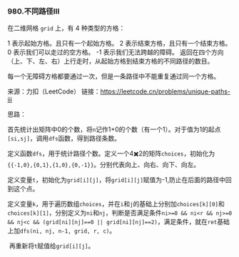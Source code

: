 ### 980.不同路径III

在二维网格 `grid` 上，有 4 种类型的方格：

1 表示起始方格。且只有一个起始方格。
2 表示结束方格，且只有一个结束方格。
0 表示我们可以走过的空方格。
-1 表示我们无法跨越的障碍。
返回在四个方向（上、下、左、右）上行走时，从起始方格到结束方格的不同路径的数目。

每一个无障碍方格都要通过一次，但是一条路径中不能重复通过同一个方格。

来源：力扣（LeetCode）
链接：https://leetcode.cn/problems/unique-paths-iii



思路：

​		首先统计出矩阵中0的个数，将`n`记作1+0的个数（有一个1）。对于值为1的起点`[si,sj]`，调用`dfs`函数，得到路径条数。

​		定义函数`dfs`，用于统计路径个数。定义一个4✖️2的矩阵`choices`，初始化为`{{-1,0},{0,1},{1,0},{0,-1}}`。分别代表向上、向右、向下、向左。

​		定义变量`t`，初始化为`grid[i][j]`，将`grid[i][j]`赋值为-1,防止在后面的路径中回到这个点。

​		定义变量`k`，用于遍历数组`choices`，并在`i`和`j`的基础上分别加`choices[k][0]`和`choices[k][1]`，分别定义为`ni`和`nj`，判断是否满足条件`ni>=0 && ni<r && nj>=0 && nj<c && (grid[ni][nj]==0 || grid[ni][nj]==2)`，满足条件，就在`ret`基础上加`dfs(ni, nj, n-1, grid, r, c)`。

​	再重新将`t`赋值给`grid[i][j]`。

​		